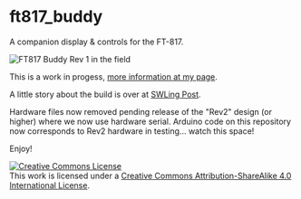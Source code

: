 # ft817_buddy
A companion display &amp; controls for the FT-817.

![FT817 Buddy Rev 1 in the field](http://alloutput.com/wp-content/uploads/2020/08/06-field-trials-1024x876.jpg)

This is a work in progess, [more information at my page](http://alloutput.com/amateur-radio/ft-817-companion-display-controls/).

A little story about the build is over at [SWLing Post](https://swling.com/blog/2020/08/andy-builds-a-genius-companion-control-display-for-the-yaesu-ft-817-transceiver/).

Hardware files now removed pending release of the "Rev2" design (or higher) where we now use hardware serial.  Arduino code on this repository now corresponds to Rev2 hardware in testing... watch this space!

Enjoy!

<a rel="license" href="http://creativecommons.org/licenses/by-sa/4.0/"><img alt="Creative Commons License" style="border-width:0" src="https://i.creativecommons.org/l/by-sa/4.0/88x31.png" /></a><br />This work is licensed under a <a rel="license" href="http://creativecommons.org/licenses/by-sa/4.0/">Creative Commons Attribution-ShareAlike 4.0 International License</a>.